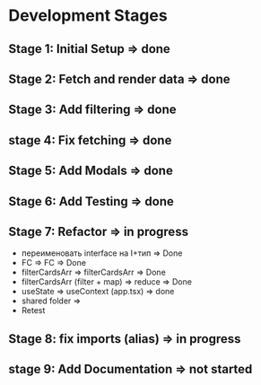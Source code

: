 # Development Stages

## Stage 1: Initial Setup => done

## Stage 2: Fetch and render data => done

## Stage 3: Add filtering => done

## stage 4: Fix fetching => done

## Stage 5: Add Modals => done

## Stage 6: Add Testing => done

## Stage 7: Refactor => in progress

- переименовать interface на I+тип => Done
- FC => FC => Done
- filterCardsArr => filterCardsArr => Done
- filterCardsArr (filter + map) => reduce => Done
- useState => useContext (app.tsx) => done
- shared folder =>
- Retest

## Stage 8: fix imports (alias) => in progress

## stage 9: Add Documentation => not started
